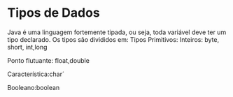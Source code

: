 # Tipos de Dados
Java é uma linguagem fortemente tipada, ou seja, toda variável deve ter um tipo declarado. Os tipos são divididos em: Tipos Primitivos: Inteiros: byte, short, int,long

Ponto flutuante: float,double

Característica:char´

Booleano:boolean
